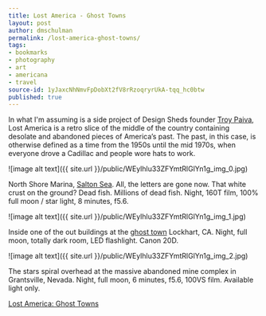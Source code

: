 ```yaml
---
title: Lost America - Ghost Towns
layout: post
author: dmschulman
permalink: /lost-america-ghost-towns/
tags:
- bookmarks
- photography
- art
- americana
- travel
source-id: 1yJaxcNhNmvFpDobXt2fV8rRzoqryrUkA-tqq_hc0btw
published: true
---
```

In what I'm assuming is a side project of Design Sheds founder [Troy Paiva](http://www.designshed.com/), Lost America is a retro slice of the middle of the country containing desolate and abandoned pieces of America’s past. The past, in this case, is otherwise defined as a time from the 1950s until the mid 1970s, when everyone drove a Cadillac and people wore hats to work.

![image alt text]({{ site.url }}/public/WEylhlu33ZFYmtRlGlYn1g_img_0.jpg)

North Shore Marina, [Salton Sea](http://lostamerica.com/photo-items/the-salton-sea/). All, the letters are gone now. That white crust on the ground? Dead fish. Millions of dead fish. Night, 160T film, 100% full moon / star light, 8 minutes, f5.6.

![image alt text]({{ site.url }}/public/WEylhlu33ZFYmtRlGlYn1g_img_1.jpg)

Inside one of the out buildings at the [ghost town](https://archive.li/hqXeu) Lockhart, CA. Night, full moon, totally dark room, LED flashlight. Canon 20D.

![image alt text]({{ site.url }}/public/WEylhlu33ZFYmtRlGlYn1g_img_2.jpg)

The stars spiral overhead at the massive abandoned mine complex in Grantsville, Nevada. Night, full moon, 6 minutes, f5.6, 100VS film. Available light only.

[Lost America: Ghost Towns](http://www.designshed.com/lostamerica/ghost.html)

